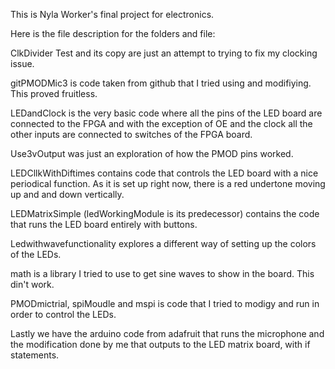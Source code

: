 This is Nyla Worker's final project for electronics.

Here is the file description for the folders and file:

ClkDivider Test and its copy are just an attempt to trying to fix my clocking issue. 

gitPMODMic3 is code taken from github that I tried using and modifiying. This proved fruitless. 

LEDandClock is the very basic code where all the pins of the LED board are connected to the FPGA and with the exception of OE and the clock all the other inputs are connected to switches of the FPGA board. 


Use3vOutput was just an exploration of how the PMOD pins worked. 


LEDCllkWithDiftimes contains code that controls the LED board with a nice periodical function. As it is set up right now, there is a red undertone moving up and and down vertically. 

LEDMatrixSimple (ledWorkingModule is its predecessor) contains the code that runs the LED board entirely with buttons. 

Ledwithwavefunctionality explores a different way of setting up the colors of the LEDs.

math is a library I tried to use to get sine waves to show in the board. This din't work.

PMODmictrial, spiMoudle and mspi is code that I tried to modigy and run in order to control the LEDs. 


Lastly we have the arduino code from adafruit that runs the microphone and the modification done by me that outputs to the LED matrix board, with if statements. 


